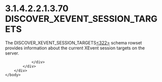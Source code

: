 <html dir="LTR" xmlns:mshelp="http://msdn.microsoft.com/mshelp" xmlns:ddue="http://ddue.schemas.microsoft.com/authoring/2003/5" xmlns:xlink="http://www.w3.org/1999/xlink" xmlns:tool="http://www.microsoft.com/tooltip">
    <head>
        <meta http-equiv="Content-Type" content="text/html; CHARSET=utf-8"></meta>
        <meta name="save" content="history"></meta>
        <title>3.1.4.2.2.1.3.70 DISCOVER_XEVENT_SESSION_TARGETS</title>
        <xml>
            <mshelp:toctitle title="3.1.4.2.2.1.3.70 DISCOVER_XEVENT_SESSION_TARGETS"></mshelp:toctitle>
            <mshelp:rltitle title="[MS-SSAS]: DISCOVER_XEVENT_SESSION_TARGETS"></mshelp:rltitle>
            <mshelp:keyword index="A" term="793dffb6-e680-4d48-b10e-2ef360c8ddf0"></mshelp:keyword>
            <mshelp:attr name="DCSext.ContentType" value="open specification"></mshelp:attr>
            <mshelp:attr name="AssetID" value="793dffb6-e680-4d48-b10e-2ef360c8ddf0"></mshelp:attr>
            <mshelp:attr name="TopicType" value="kbRef"></mshelp:attr>
            <mshelp:attr name="DCSext.Title" value="[MS-SSAS]: DISCOVER_XEVENT_SESSION_TARGETS" />
        </xml>
    </head>
    <body>
        <div id="header">
            <h1 class="heading">3.1.4.2.2.1.3.70 DISCOVER_XEVENT_SESSION_TARGETS</h1>
        </div>
        <div id="mainSection">
            <div id="mainBody">
                <div id="allHistory" class="saveHistory"></div>
                <div id="sectionSection0" class="section" name="collapseableSection">
                    

<p>The DISCOVER_XEVENT_SESSION_TARGETS<a id="Appendix_A_Target_322"></a><a href="b9ac4859-2662-44ca-b131-9addd8b953dc.htm#Appendix_A_322" aria-label="Product behavior note 322">&lt;322&gt;</a> schema rowset provides
information about the current XEvent session targets on the server.</p>


                </div>
            </div>
        </div>
    </body>
</html>